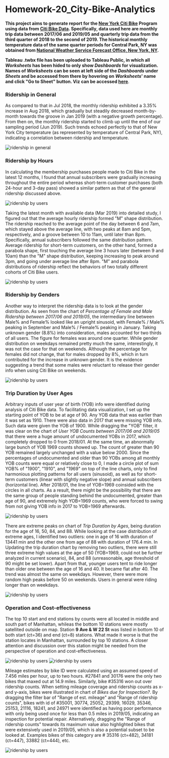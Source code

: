# Homework-20_City-Bike-Analytics

<p><strong>This project aims to generate report for the <a href="https://en.wikipedia.org/wiki/Citi_Bike">New York Citi Bike</a> Program using data from <a href="https://www.citibikenyc.com/system-data">Citi Bike Data</a>. Specifically, data used here are monthly trip data between 2017/06 and 2019/05 and quarterly trip data from the third quarter of 2018 to the second of 2019. The historical monthly temperature data of the same quarter periods for Central Park, NY was obtained from <a href="https://w2.weather.gov/climate/index.php?wfo=okx">National Weather Service Forecast Office, New York, NY</a>.</strong></p>

<p><strong>Tableau .twbx file has been uploaded to Tableau Public, in which all <i>Worksheets</i> has been hided to only show <i>Dashboards</i> for visualization. Names of <i>Worksheets</i> can be seen at left side of the <i>Dashboards</i> under <i>Sheets</i> and be accessed from there by hovering on <i>Worksheets</i>' name and click "Go to Sheet" button. Viz can be accessed <a href="https://public.tableau.com/profile/lei8768#!/vizhome/NYCCitiBikeAnalytics/DBRidershipinGeneral?publish=yes">here</a></strong>.</p>

<h3>Ridership in General</h3>

<p>As compared to that in Jul 2018, the monthly ridership exhibited a 3.35% increase in Aug 2018, which gradually but steadily decreased month-by-month towards the groove in Jan 2019 (with a negative growth percentage). From then on, the monthly ridership started to climb up until the end of our sampling period (Jun 2019). Such trends echoed perfectly to that of New York City temperature (as represented by temperature of Central Park, NY), indicating a correlation between ridership and temperature.</p>
<img src="/data/figures/readme-images/ridership-in-general.png" alt="ridership in general">
  
<h3>Ridership by Hours</h3>

<p>In calculating the membership purchases people made to Citi Bike in the latest 12 months, I found that annual subscribers were gradually increasing throughout the entire period whereas short-term customer purchases (both 24-hour and 3-day pass) showed a similar pattern as that of the general ridership discussed above.</p>
<img src="/data/figures/readme-images/ridership-by-users.png" alt="ridership by users">

<p>Taking the latest month with available data (Mar 2019) into detailed study, I figured out that the average hourly ridership formed "M" shape distribution. The ridership reached to the average point of the day between 6 and 7am, which stayed above the average line, with two peaks at 8am and 5pm, respectively, and a groove between 10 to 11am, until later than 8pm. Specifically, annual subscribers followed the same distribution pattern. Average ridership for short-term customers, on the other hand, formed a parabola shape, first touching the average line 3 hours later (between 9 and 10am) than the "M" shape distribution, keeping increasing to peak around 3pm, and going under average line after 8pm. "M" and parabola distributions of ridership reflect the behaviors of two totally different cohorts of Citi Bike users.</p>
<img src="/data/figures/readme-images/ridership-by-hours.png" alt="ridership by users"> 

<h3>Ridership by Genders</h3>

<p>Another way to interpret the ridership data is to look at the gender distribution. As seen from the chart of <i>Percentage of Female and Male Ridership between 2017/06 and 2019/05</i>, the intermediary line between Male% and Female% looked like an upright sinusoid, with Female% / Male% peaking in September and Male% / Female% peaking in January. Taking unknown gender (8.8%) into consideration, males accounted for two thirds of all users. The figure for females was around one quarter. While gender distribution on weekdays remained pretty much the same, interestingly, it was not the case for that on weekends. Although the percentage for females did not change, that for males dropped by 8%, which in turn contributed for the increase in unknown gender. It is the evidence suggesting a trend that some males were reluctant to release their gender info when using Citi Bike on weekends.</p>
<img src="/data/figures/readme-images/gender-distr-ridershp.png" alt="ridership by users"> 

<h3>Trip Duration by User Ages</h3>

<p>Arbitrary inputs of user year of birth (YOB) info were identified during analysis of Citi Bike data. To facilitating data visualization, I set up the starting point of YOB to be at age of 90. Any YOB data that was earlier than it was set as 1910. There were also data in 2017 that were missing YOB info. Such data were given the YOB of 1900. While dragging the "YOB" filter, it was clear on the chart of <i>User YOB Counts between 2017/06 and 2019/05</i> that there were a huge amount of undocumented YOBs in 2017, which completely dropped to 0 from 2018/01. At the same time, an abnormally large bunch of YOB 1969 counts showed up. The count of greater than 90 YOB remained largely unchanged with a value below 2000. Since the percentages of undocumented and older than 90 YOBs among all monthly YOB counts were equal or relatively close to 0, I made a circle plot of sum YOB% of "1900", "1910", and "1969" on top of the line charts, only to find harmonious plotting patterns for all users (sinusoid), as well as for short-term customers (linear with slightly negative slope) and annual subscribers (horizontal line). After 2018/01, the line of YOB=1969 coinsided with the circles in all charts. As a result, there might be the possibility that there are the same group of people standing behind the undocumented, greater than age of 90, and extremely high YOB=1969 counts, who were forced to swing from not giving YOB info in 2017 to YOB=1969 afterwards.</p>
<img src="/data/figures/readme-images/user-yob-counts.png" alt="ridership by users">   

<p>There are extreme peaks on chart of <i>Trip Duration by Ages</i>, being duration for the age of 16, 50, 84, and 88. While looking at the case distribution of extreme ages, I identified two outliers: one in age of 16 with duration of 13441 min and the other one from age of 88 with duration of 176.4 min. In Updating the trip duration chart by removing two outliers, there were still three extreme high values at the age of 50 (YOB=1969, could not be further analyzed in current scenario), 84, and 88 (unreasonable, age threshold of 90 might be set lower). Apart from that, younger users tent to ride longer than older one between the age of 16 and 40. It became flat after 40. The trend was almost the same on weekdays. However, there were more random high peaks before 50 on weekends. Users in general were riding longer than on weekdays.</p>
<img src="/data/figures/readme-images/duration-by-age.png" alt="ridership by users"> 
  
<h3>Operation and Cost-effectiveness</h3>

<p>The top 10 start and end stations by counts were all located in middle and south part of Manhattan, whileas the bottom 10 stations were mostly satellited outside on map. Station <strong>9 Ave & W 22 St</strong> was listed in bottom 10 of both start (ct=36) and end (ct=8) stations. What made it worse is that the station locates in Manhattan, surrounded by top 10 stations. A closer attention and discussion over this station might be needed from the perspective of operation and cost-effectiveness.</p>
<img src="/data/figures/readme-images/ridership-by-tb10-start-sta.png" alt="ridership by users"> 
<img src="/data/figures/readme-images/ridership-by-tb10-end-sta.png" alt="ridership by users"> 

<p>Mileage estimates by bike ID were calculated using an assumed speed of 7.456 miles per hour, up to two hours. #27841 and 30176 were the only two bikes that maxed out at 14.9 miles. Similarly, bike #35316 won out over ridership counts. When setting mileage coverage and ridership counts as x- and y-axis, bikes were illustrated in chart of <i>Bikes due for Inspection?</i>. By dragging the filter bar of "Range of est. mileage" and "Range of ridership counts", bikes with id of #35001, 30774, 25052, 29399, 16029, 35346, 25153, 21116, 18241, and 24971 were identified as having poor performance with only being used once for less than 0.5 miles in 2019/05, indicating an inspection for potential repair. Alternatively, dragging the "Range of ridership counts" towards its maximum value also highlighted bikes that were extensively used in 2019/05, which is also a potential subset to be looked at. Examples bikes of this category are # 35316 (ct=482), 34181 (ct=447), 33882 (ct=444), etc.</p>
<img src="/data/figures/readme-images/ridership-by-bikeid.png" alt="ridership by users"> 
